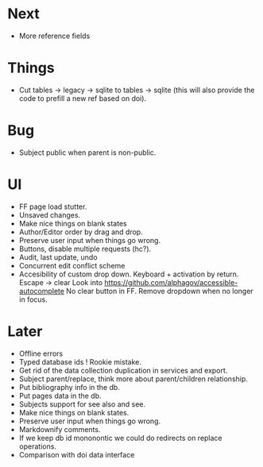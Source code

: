 # Next

* More reference fields

# Things

* Cut tables -> legacy -> sqlite to 
  tables -> sqlite (this will also provide the code to 
  prefill a new ref based on doi).

# Bug 

* Subject public when parent is non-public.

#  UI

* FF page load stutter.
* Unsaved changes. 
* Make nice things on blank states
* Author/Editor order by drag and drop. 
* Preserve user input when things go wrong. 
* Buttons, disable multiple requests (hc?).
* Audit, last update, undo
* Concurrent edit conflict scheme 
* Accesibility of custom drop down. Keyboard + activation by return.
  Escape -> clear 
  Look into https://github.com/alphagov/accessible-autocomplete
  No clear button in FF.
  Remove dropdown when no longer in focus.
  
# Later
* Offline errors
* Typed database ids ! Rookie mistake.
* Get rid of the data collection duplication in services and export.
* Subject parent/replace, think more about parent/children relationship. 
* Put bibliography info in the db.
* Put pages data in the db.
* Subjects support for see also and see.
* Make nice things on blank states.
* Preserve user input when things go wrong.
* Markdownify comments.
* If we keep db id mononontic we could do redirects on replace operations.
* Comparison with doi data interface 
